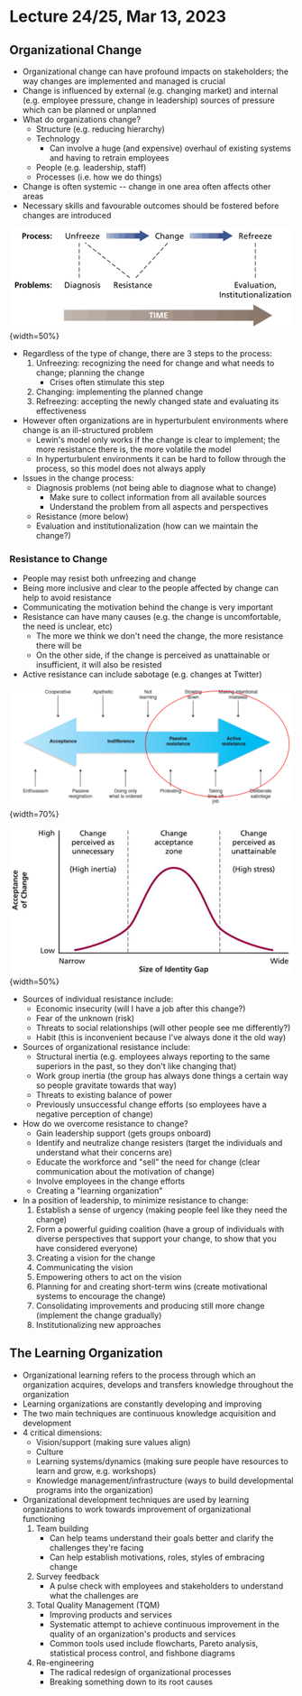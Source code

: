 # Lecture 24/25, Mar 13, 2023

## Organizational Change

* Organizational change can have profound impacts on stakeholders; the way changes are implemented and managed is crucial 
* Change is influenced by external (e.g. changing market) and internal (e.g. employee pressure, change in leadership) sources of pressure which can be planned or unplanned
* What do organizations change?
	* Structure (e.g. reducing hierarchy)
	* Technology
		* Can involve a huge (and expensive) overhaul of existing systems and having to retrain employees
	* People (e.g. leadership, staff)
	* Processes (i.e. how we do things)
* Change is often systemic -- change in one area often affects other areas
* Necessary skills and favourable outcomes should be fostered before changes are introduced

![Lewin's 3-step process to change](imgs/lec24_1.png){width=50%}

* Regardless of the type of change, there are 3 steps to the process:
	1. Unfreezing: recognizing the need for change and what needs to change; planning the change
		* Crises often stimulate this step
	2. Changing: implementing the planned change
	3. Refreezing: accepting the newly changed state and evaluating its effectiveness
* However often organizations are in hyperturbulent environments where change is an ill-structured problem
	* Lewin's model only works if the change is clear to implement; the more resistance there is, the more volatile the model
	* In hyperturbulent environments it can be hard to follow through the process, so this model does not always apply
* Issues in the change process:
	* Diagnosis problems (not being able to diagnose what to change)
		* Make sure to collect information from all available sources
		* Understand the problem from all aspects and perspectives
	* Resistance (more below)
	* Evaluation and institutionalization (how can we maintain the change?)

### Resistance to Change

* People may resist both unfreezing and change
* Being more inclusive and clear to the people affected by change can help to avoid resistance
* Communicating the motivation behind the change is very important
* Resistance can have many causes (e.g. the change is uncomfortable, the need is unclear, etc)
	* The more we think we don't need the change, the more resistance there will be
	* On the other side, if the change is perceived as unattainable or insufficient, it will also be resisted
* Active resistance can include sabotage (e.g. changes at Twitter)

![Reactions to organizational change](imgs/lec24_3.png){width=70%}

![Relation between change acceptance to identity gap](imgs/lec24_2.png){width=50%}

* Sources of individual resistance include:
	* Economic insecurity (will I have a job after this change?)
	* Fear of the unknown (risk)
	* Threats to social relationships (will other people see me differently?)
	* Habit (this is inconvenient because I've always done it the old way)
* Sources of organizational resistance include:
	* Structural inertia (e.g. employees always reporting to the same superiors in the past, so they don't like changing that)
	* Work group inertia (the group has always done things a certain way so people gravitate towards that way)
	* Threats to existing balance of power
	* Previously unsuccessful change efforts (so employees have a negative perception of change)
* How do we overcome resistance to change?
	* Gain leadership support (gets groups onboard)
	* Identify and neutralize change resisters (target the individuals and understand what their concerns are)
	* Educate the workforce and "sell" the need for change (clear communication about the motivation of change)
	* Involve employees in the change efforts
	* Creating a "learning organization"
* In a position of leadership, to minimize resistance to change:
	1. Establish a sense of urgency (making people feel like they need the change)
	2. Form a powerful guiding coalition (have a group of individuals with diverse perspectives that support your change, to show that you have considered everyone)
	3. Creating a vision for the change
	4. Communicating the vision
	5. Empowering others to act on the vision
	6. Planning for and creating short-term wins (create motivational systems to encourage the change)
	7. Consolidating improvements and producing still more change (implement the change gradually)
	8. Institutionalizing new approaches

## The Learning Organization

* Organizational learning refers to the process through which an organization acquires, develops and transfers knowledge throughout the organization
* Learning organizations are constantly developing and improving
* The two main techniques are continuous knowledge acquisition and development
* 4 critical dimensions:
	* Vision/support (making sure values align)
	* Culture
	* Learning systems/dynamics (making sure people have resources to learn and grow, e.g. workshops)
	* Knowledge management/infrastructure (ways to build developmental programs into the organization)
* Organizational development techniques are used by learning organizations to work towards improvement of organizational functioning
	1. Team building
		* Can help teams understand their goals better and clarify the challenges they're facing
		* Can help establish motivations, roles, styles of embracing change
	2. Survey feedback
		* A pulse check with employees and stakeholders to understand what the challenges are
	3. Total Quality Management (TQM)
		* Improving products and services
		* Systematic attempt to achieve continuous improvement in the quality of an organization's products and services
		* Common tools used include flowcharts, Pareto analysis, statistical process control, and fishbone diagrams
	4. Re-engineering
		* The radical redesign of organizational processes
		* Breaking something down to its root causes

